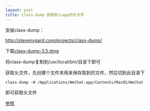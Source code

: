 ```yaml
---
layout: post
title: class-dump 获取别人app的头文件
---
```


安装class-dump：

http://stevenygard.com/projects/class-dump/

下载[class-dump-3.5.dmg](http://stevenygard.com/download/class-dump-3.5.dmg)

将class-dump复制到/usr/local/bin/目录下即可

获取头文件，先创建个文件夹用来保存取到的文件，然后切到此目录下

```
class-dump -H /Applications/WeChat.app/Contents/MacOS/WeChat
```

即可获取头文件

[参照](http://ios.jobbole.com/84765/)
